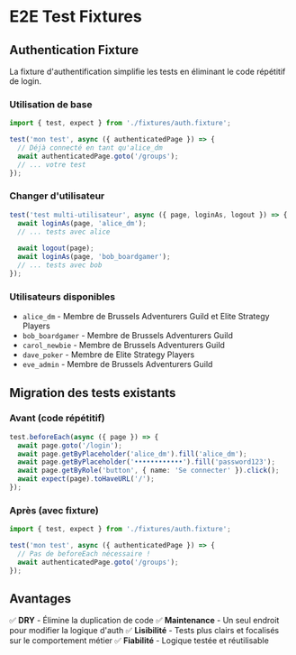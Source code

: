 # E2E Test Fixtures

## Authentication Fixture

La fixture d'authentification simplifie les tests en éliminant le code répétitif de login.

### Utilisation de base

```typescript
import { test, expect } from './fixtures/auth.fixture';

test('mon test', async ({ authenticatedPage }) => {
  // Déjà connecté en tant qu'alice_dm
  await authenticatedPage.goto('/groups');
  // ... votre test
});
```

### Changer d'utilisateur

```typescript
test('test multi-utilisateur', async ({ page, loginAs, logout }) => {
  await loginAs(page, 'alice_dm');
  // ... tests avec alice
  
  await logout(page);
  await loginAs(page, 'bob_boardgamer');
  // ... tests avec bob
});
```

### Utilisateurs disponibles

- `alice_dm` - Membre de Brussels Adventurers Guild et Elite Strategy Players
- `bob_boardgamer` - Membre de Brussels Adventurers Guild
- `carol_newbie` - Membre de Brussels Adventurers Guild
- `dave_poker` - Membre de Elite Strategy Players
- `eve_admin` - Membre de Brussels Adventurers Guild

## Migration des tests existants

### Avant (code répétitif)
```typescript
test.beforeEach(async ({ page }) => {
  await page.goto('/login');
  await page.getByPlaceholder('alice_dm').fill('alice_dm');
  await page.getByPlaceholder('••••••••••••').fill('password123');
  await page.getByRole('button', { name: 'Se connecter' }).click();
  await expect(page).toHaveURL('/');
});
```

### Après (avec fixture)
```typescript
import { test, expect } from './fixtures/auth.fixture';

test('mon test', async ({ authenticatedPage }) => {
  // Pas de beforeEach nécessaire !
  await authenticatedPage.goto('/groups');
});
```

## Avantages

✅ **DRY** - Élimine la duplication de code
✅ **Maintenance** - Un seul endroit pour modifier la logique d'auth
✅ **Lisibilité** - Tests plus clairs et focalisés sur le comportement métier
✅ **Fiabilité** - Logique testée et réutilisable
